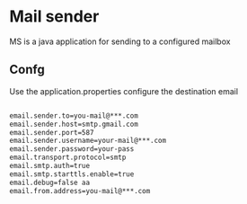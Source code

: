 # Mail sender

MS is a java application for sending to a configured mailbox

## Confg

Use the application.properties configure the destination email

```bash

email.sender.to=you-mail@***.com
email.sender.host=smtp.gmail.com
email.sender.port=587
email.sender.username=your-mail@***.com
email.sender.password=your-pass
email.transport.protocol=smtp
email.smtp.auth=true
email.smtp.starttls.enable=true
email.debug=false aa
email.from.address=you-mail@***.com

```
